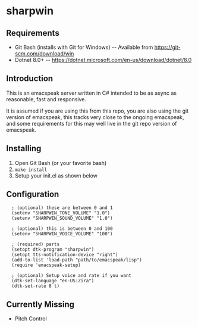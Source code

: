 # sharpwin

## Requirements

- Git Bash (installs with Git for Windows)
-- Available from https://git-scm.com/download/win
- Dotnet 8.0+
-- https://dotnet.microsoft.com/en-us/download/dotnet/8.0

## Introduction 

This is an emacspeak server written in C# intended to be as async as 
reasonable, fast and responsive.

It is assumed if you are using this from this repo, you are also using 
the git version of emacspeak, this tracks very close to the ongoing 
emacspeak, and some requirements for this may well live in the git repo
version of emacspeak. 

## Installing

1. Open Git Bash (or your favorite bash)
2. ```make install```
3. Setup your init.el as shown below

## Configuration

```
  ; (optional) these are between 0 and 1
  (setenv "SHARPWIN_TONE_VOLUME" "1.0")
  (setenv "SHARPWIN_SOUND_VOLUME" "1.0")

  ; (optional) this is between 0 and 100
  (setenv "SHARPWIN_VOICE_VOLUME" "100")

  ; (required) parts
  (setopt dtk-program "sharpwin")
  (setopt tts-notification-device "right")
  (add-to-list 'load-path "path/to/emacspeak/lisp")
  (require 'emacspeak-setup)

  ; (optional) Setup voice and rate if you want
  (dtk-set-language "en-US:Zira")
  (dtk-set-rate 8 t)
```

## Currently Missing

- Pitch Control
